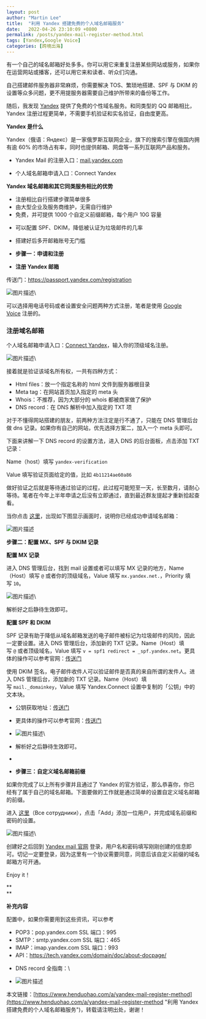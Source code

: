 ```yaml
---
layout: post  
author: "Martin Lee"  
title:  "利用 Yandex 搭建免费的个人域名邮箱服务"  
date:   2022-04-26 23:10:09 +0800  
permalink: /posts/yandex-mail-register-method.html  
tags: [Yandex,Google Voice]  
categories: [跨境出海]  
---
```

有一个自己的域名邮箱好处多多。你可以用它来重复注册某些网站或服务，如果你在运营网站或播客，还可以用它来和读者、听众们沟通。

自己搭建邮件服务器非常麻烦，你需要解决 TOS、繁琐地搭建、SPF 与 DKIM 的设置等众多问题，更不用提服务器需要自己维护所带来的备份等工作。

随后，我发现 [Yandex](https://www.henduohao.com/tag/yandex-mail "Yandex邮箱 Yandex账号 Yandex邮箱购买") 提供了免费的个性域名服务。和同类型的 QQ 邮箱相比，Yandex 注册过程更简单，不需要手机验证和实名验证，自由度更高。




**Yandex 是什么**

Yandex（俄语：Яндекс）是一家俄罗斯互联网企业，旗下的搜索引擎在俄国内拥有逾 60% 的市场占有率，同时也提供邮箱、网盘等一系列互联网产品和服务。

-   Yandex Mail 的注册入口：[mail.yandex.com](https://mail.yandex.com/) 

<!---->

-   个人域名邮箱申请入口：Connect Yandex




**Yandex 域名邮箱和其它同类服务相比的优势**

-   注册相比自行搭建步骤简单很多
-   由大型企业及服务商维护，无需自行维护
-   免费，并可提供 1000 个自定义前缀邮箱，每个用户 10G 容量

<!---->

-   可以配置 SPF、DKIM，降低被认证为垃圾邮件的几率
-   搭建好后多开邮箱账号无门槛




-   **步骤一：申请和注册**
-   **注册 Yandex 邮箱**

传送门：<https://passport.yandex.com/registration>

![图片描述](https://p3-juejin.byteimg.com/tos-cn-i-k3u1fbpfcp/644bd69bba3e427989de8501db629358~tplv-k3u1fbpfcp-zoom-1.image)\


可以选择用电话号码或者设置安全问题两种方式注册，笔者是使用 [Google Voice](https://www.henduohao.com/tag/google-voice "Google Voice Voice账号 Voice账号购买") 注册的。

### 注册域名邮箱

个人域名邮箱申请入口：[Connect Yandex](https://connect.yandex.com/pdd/)，输入你的顶级域名注册。

![图片描述](https://p3-juejin.byteimg.com/tos-cn-i-k3u1fbpfcp/e066e90411fc4fe4a619c24cdc1fa583~tplv-k3u1fbpfcp-zoom-1.image)\


接着就是验证该域名所有权，一共有四种方式：

-   Html files：放一个指定名称的 html 文件到服务器根目录
-   Meta tag：在网站首页加入指定的 meta 头
-   Whois：不推荐，因为大部分的 whois 都被商家做了保护
-   DNS record：在 DNS 解析中加入指定的 TXT 项

对于不懂得网站搭建的朋友，前两种方法注定是行不通了，只能在 DNS 管理后台做 dns 记录。如果你有自己的网站，优先选择方案二，加入一个 meta 头即可。

下面来讲解一下 DNS record 的设置方法，进入 DNS 的后台面板，点击添加 TXT 记录：

Name（host）填写 `yandex-verification`

Value 填写验证页面给定的值，比如 `4b11214ae60a86`

做好验证之后就是等待通过验证的过程，此过程可能短至一天，长至数月，请耐心等待。笔者在今年上半年申请之后没有立即通过，直到最近群友提起才重新拾起查看。

当你点击 [这里](https://connect.yandex.com/portal/import/pdd?from=pdd)，出现如下图显示画面时，说明你已经成功申请域名邮箱：

![图片描述](https://p3-juejin.byteimg.com/tos-cn-i-k3u1fbpfcp/77da3080936b4703b91be5cbcc0900a0~tplv-k3u1fbpfcp-zoom-1.image)

**步骤二：配置 MX、SPF 与 DKIM 记录**

**配置 MX 记录**

进入 DNS 管理后台，找到 mail 设置或者可以填写 MX 记录的地方，Name（Host）填写 `@` 或者你的顶级域名，Value 填写 `mx.yandex.net.`，Priority 填写 `10`。

![图片描述](https://p3-juejin.byteimg.com/tos-cn-i-k3u1fbpfcp/f462a17abaf94279839c69581966ea43~tplv-k3u1fbpfcp-zoom-1.image)\


解析好之后静待生效即可。




**配置 SPF 和 DKIM**

SPF 记录有助于降低从域名邮箱发送的电子邮件被标记为垃圾邮件的风险，因此一定要设置。进入 DNS 管理后台，添加新的 TXT 记录。Name（Host）填写 `@` 或者顶级域名，Value 填写 `v = spf1 redirect = _spf.yandex.net`。更具体的操作可以参考官网：[传送门](https://yandex.com/support/domain/set-mail/spf.html)

使用 DKIM 签名，电子邮件收件人可以验证邮件是否真的来自所谓的发件人。进入 DNS 管理后台，添加新的 TXT 记录。Name（Host）填写 `mail._domainkey`，Value 填写 Yandex.Connect 设置中复制的「公钥」中的文本块。

-   公钥获取地址：[传送门](https://connect.yandex.com/portal/admin/customization/mail)

<!---->

-   更具体的操作可以参考官网：[传送门](https://yandex.com/support/connect/dns/dkim.html?form-org_id=2765523&form-v=0)

<!---->

-   ![图片描述](https://p3-juejin.byteimg.com/tos-cn-i-k3u1fbpfcp/8ec9a65c000144ef92d9615daafbf2cd~tplv-k3u1fbpfcp-zoom-1.image)\

-   解析好之后静待生效即可。
-   

-   **步骤三：自定义域名邮箱前缀**

如果你完成了以上所有步骤并且通过了 Yandex 的官方验证，那么恭喜你，你已经有了属于自己的域名邮箱。下面要做的工作就是通过简单的设置自定义域名邮箱的前缀。

进入 [这里](https://connect.yandex.com/portal/admin/departments/1)（Все сотрудники），点击「Add」添加一位用户，并完成域名前缀和密码的设置。




![图片描述](https://p3-juejin.byteimg.com/tos-cn-i-k3u1fbpfcp/0a011d3868b34b82a8ebeea414a45671~tplv-k3u1fbpfcp-zoom-1.image)\


创建好之后回到 [Yandex mail 官网](https://mail.yandex.com/) 登录，用户名和密码填写刚刚创建的信息即可。切记一定要登录，因为这里有一个协议需要同意，同意后该自定义前缀的域名邮箱方可开通。

Enjoy it！

**\
**

**补充内容**

配置中，如果你需要用到这些资讯，可以参考

-   POP3：pop.yandex.com SSL 端口：995
-   SMTP：smtp.yandex.com SSL 端口：465
-   IMAP：imap.yandex.com SSL 端口：993
-   API：<https://tech.yandex.com/domain/doc/about-docpage/>

<!---->

-   DNS record 全指南：\


<!---->

-   
    ![图片描述](https://p3-juejin.byteimg.com/tos-cn-i-k3u1fbpfcp/bb54e06114a34a969e261190885ef121~tplv-k3u1fbpfcp-zoom-1.image)

本文链接：[https://www.henduohao.com/a/yandex-mail-register-method](https://www.henduohao.com/a/yandex-mail-register-method "利用 Yandex 搭建免费的个人域名邮箱服务")，转载请注明出处，谢谢！